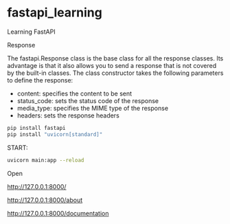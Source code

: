 # fastapi_learning
Learning FastAPI

Response

The fastapi.Response class is the base class for all the response classes. Its advantage is that it also allows you to send a response that is not covered by the built-in classes. The class constructor takes the following parameters to define the response:

- content: specifies the content to be sent
- status_code: sets the status code of the response
- media_type: specifies the MIME type of the response
- headers: sets the response headers

```bash
pip install fastapi
pip install "uvicorn[standard]"
```

START:
```bash
uvicorn main:app --reload
```
Open

http://127.0.0.1:8000/

http://127.0.0.1:8000/about

http://127.0.0.1:8000/documentation